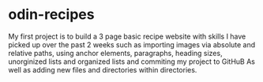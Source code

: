 # odin-recipes

My first project is to build a 3 page basic recipe website with skills I have picked up over the past 2 weeks such as importing images via absolute and relative paths, using anchor elements, paragraphs, heading sizes, unorginized lists and organized lists and commiting my project to GitHuB As well as adding new files and directories within directories. 